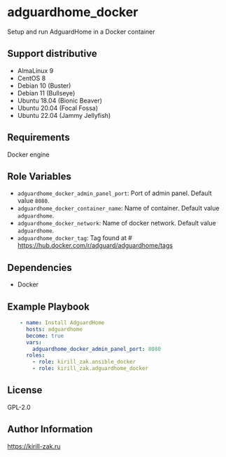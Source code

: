 adguardhome_docker
=========

Setup and run AdguardHome in a Docker container

## Support distributive

* AlmaLinux 9
* CentOS 8
* Debian 10 (Buster)
* Debian 11 (Bullseye)
* Ubuntu 18.04 (Bionic Beaver)
* Ubuntu 20.04 (Focal Fossa)
* Ubuntu 22.04 (Jammy Jellyfish)

## Requirements

Docker engine

## Role Variables

- `adguardhome_docker_admin_panel_port`: Port of admin panel. Default value `8080`.
- `adguardhome_docker_container_name`: Name of container. Default value `adguardhome`.
- `adguardhome_docker_network`: Name of docker network. Default value `adguardhome`.
- `adguardhome_docker_tag`: Tag found at # https://hub.docker.com/r/adguard/adguardhome/tags

## Dependencies

- Docker

## Example Playbook

```yaml
    - name: Install AdguardHome
      hosts: adguardhome
      become: true
      vars:
        adguardhome_docker_admin_panel_port: 8080
      roles:
        - role: kirill_zak.ansible_docker
        - role: kirill_zak.adguardhome_docker
```

## License

GPL-2.0

## Author Information

https://kirill-zak.ru
